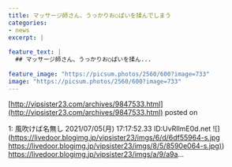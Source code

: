 ```yaml
---
title: マッサージ師さん、うっかりお○ぱいを揉んでしまう
categories:
- news
excerpt: |
  
feature_text: |
  ## マッサージ師さん、うっかりお○ぱいを揉ん...
  
feature_image: "https://picsum.photos/2560/600?image=733"
image: "https://picsum.photos/2560/600?image=733"
---
```


[http://vipsister23.com/archives/9847533.html](http://vipsister23.com/archives/9847533.html)
posted on 

<!--more-->

1: 風吹けば名無し 2021/07/05(月) 17:17:52.33 ID:UvRIlmE0d.net ![](https://livedoor.blogimg.jp/vipsister23/imgs/6/d/6df55964-s.jpg [https://livedoor.blogimg.jp/vipsister23/imgs/8/5/8590e064-s.jpg)](https://livedoor.blogimg.jp/vipsister23/imgs/8/5/8590e064-s.jpg)) https://livedoor.blogimg.jp/vipsister23/imgs/a/9/a9a...
